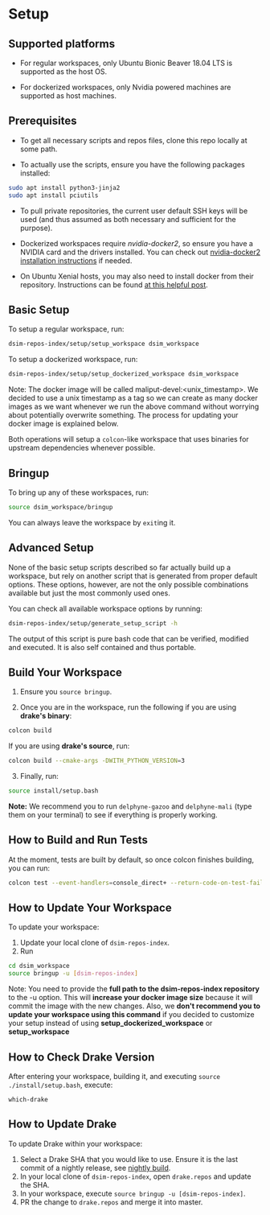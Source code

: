 # Setup

## Supported platforms

* For regular workspaces, only Ubuntu Bionic Beaver 18.04 LTS is supported as
  the host OS.

* For dockerized workspaces, only Nvidia powered machines are supported as host
  machines.

## Prerequisites

* To get all necessary scripts and repos files, clone this repo locally at some
  path.

* To actually use the scripts, ensure you have the following packages installed:

```sh
sudo apt install python3-jinja2
sudo apt install pciutils
```

* To pull private repositories, the current user default SSH keys will be used
  (and thus assumed as both necessary and sufficient for the purpose).

* Dockerized workspaces require *nvidia-docker2*, so ensure you have a NVIDIA
  card and the drivers installed. You can check out
  [nvidia-docker2 installation instructions](https://github.com/nvidia/nvidia-docker/wiki/Installation-(version-2.0))
  if needed.
* On Ubuntu Xenial hosts, you may also need to install docker from their
  repository. Instructions can be found
  [at this helpful post](https://gist.github.com/Brainiarc7/a8ab5f89494d053003454efc3be2d2ef).

## Basic Setup

To setup a regular workspace, run:

```sh
dsim-repos-index/setup/setup_workspace dsim_workspace
```

To setup a dockerized workspace, run:

```sh
dsim-repos-index/setup/setup_dockerized_workspace dsim_workspace
```

Note: The docker image will be called maliput-devel:<unix_timestamp>. We decided
to use a unix timestamp as a tag so we can create as many docker images as we
want whenever we run the above command without worrying about potentially
overwrite something. The process for updating your docker image is explained
below.

Both operations will setup a `colcon`-like workspace that uses binaries for
upstream dependencies whenever possible.

## Bringup

To bring up any of these workspaces, run:

```sh
source dsim_workspace/bringup
```

You can always leave the workspace by `exit`ing it.

## Advanced Setup

None of the basic setup scripts described so far actually build up a workspace,
but rely on another script that is generated from proper default options. These
options, however, are not the only possible combinations available but just the
most commonly used ones.

You can check all available workspace options by running:

```sh
dsim-repos-index/setup/generate_setup_script -h
```

The output of this script is pure bash code that can be verified, modified and
executed. It is also self contained and thus portable.

## Build Your Workspace

1. Ensure you `source bringup`.

2. Once you are in the workspace, run the following if you are using
   **drake's binary**:

```sh
colcon build
```

If you are using **drake's source**, run:

```sh
colcon build --cmake-args -DWITH_PYTHON_VERSION=3
```

3. Finally, run:

```sh
source install/setup.bash
```

**Note:** We recommend you to run `delphyne-gazoo` and `delphyne-mali` (type
  them on your terminal) to see if everything is properly working.

## How to Build and Run Tests

At the moment, tests are built by default, so once colcon finishes building, you can run:

```sh
colcon test --event-handlers=console_direct+ --return-code-on-test-failure --packages-skip PROJ4
```

## How to Update Your Workspace

To update your workspace:

1. Update your local clone of `dsim-repos-index`.
2. Run

```sh
cd dsim_workspace
source bringup -u [dsim-repos-index]
```

Note: You need to provide the **full path to the dsim-repos-index repository**
to the -u option. This will **increase your docker image size** because it will
commit the image with the new changes. Also, we **don't recommend you to update
your workspace using this command** if you decided to customize your setup
instead of using **setup_dockerized_workspace** or **setup_workspace**

## How to Check Drake Version

After entering your workspace, building it, and executing `source ./install/setup.bash`, execute:

```
which-drake
```

## How to Update Drake

To update Drake within your workspace:

1. Select a Drake SHA that you would like to use. Ensure it is the last commit
   of a nightly release, see
   [nightly build](https://drake-jenkins.csail.mit.edu/view/Nightly%20Production/).
2. In your local clone of `dsim-repos-index`, open `drake.repos` and update the
   SHA.
3. In your workspace, execute `source bringup -u [dsim-repos-index]`.
4. PR the change to `drake.repos` and merge it into master.
